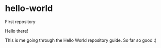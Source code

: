 # hello-world
First repository

Hello there!

This is me going through the Hello World repository guide.
So far so good :)
